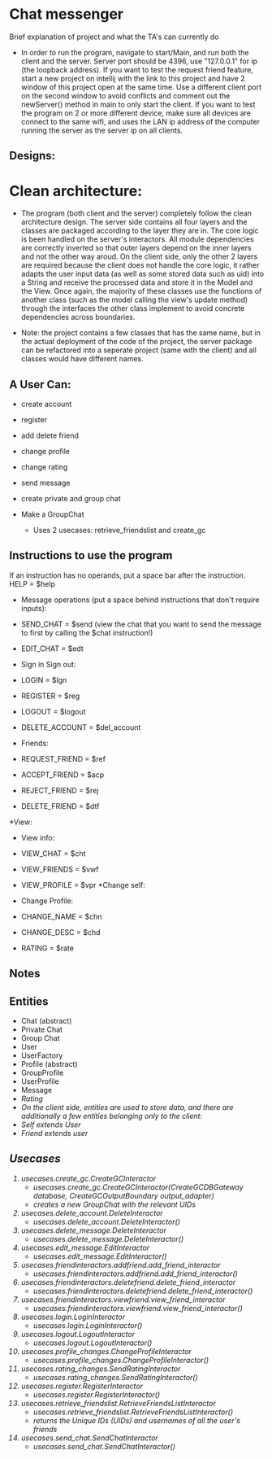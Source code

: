 # Chat messenger
Brief explanation of project and what the TA's can currently do
* In order to run the program, navigate to start/Main, and run both the client and the server. Server port should be 4396, use "127.0.0.1" for ip (the loopback address). If you want to test the request friend feature, start a new project on intellij with the link to this project and have 2 window of this project open at the same time. Use a different client port on the second window to avoid conflicts and comment out the newServer() method in main to only start the client. If you want to test the program on 2 or more different device, make sure all devices are connect to the same wifi, and uses the LAN ip address of the computer running the server as the server ip on all clients.

## Designs: 
# Clean architecture:
* The program (both client and the server) completely follow the clean architecture design. The server side contains all four layers and the classes are packaged according to the layer they are in. The core logic is been handled on the server's interactors. All module dependencies are correctly inverted so that outer layers depend on the inner layers and not the other way aroud. On the client side, only the other 2 layers are required because the client does not handle the core logic, it rather adapts the user input data (as well as some stored data such as uid) into a String and receive the processed data and store it in the Model and the View. Once again, the majority of these classes use the functions of another class (such as the model calling the view's update method) through the interfaces the other class implement to avoid concrete dependencies across boundaries.

* Note: the project contains a few classes that has the same name, but in the actual deployment of the code of the project, the server package can be refactored into a seperate project (same with the client) and all classes would have different names.

## A User Can: 
* create account
* register
* add delete friend
* change profile
* change rating
* send message
* create private and group chat

* Make a GroupChat
  * Uses 2 usecases: retrieve_friendslist and create_gc

## Instructions to use the program

If an instruction has no operands, put a space bar after the instruction.
HELP = $help

* Message operations (put a space behind instructions that don't require inputs):
* SEND_CHAT = $send <content> (view the chat that you want to send the message to first by calling the $chat <chatUid> instruction!)
* EDIT_CHAT = $edt <msgUid>
* Sign in Sign out:
* LOGIN = $lgn <uid> <password>
* REGISTER = $reg <name> <password>
* LOGOUT = $logout 
* DELETE_ACCOUNT = $del_account

* Friends:
* REQUEST_FRIEND = $ref <friendUid>
* ACCEPT_FRIEND = $acp <uid>
* REJECT_FRIEND = $rej <uid>
* DELETE_FRIEND = $dtf <uid>

*View:
* View info:
* VIEW_CHAT = $cht <chatUid>
* VIEW_FRIENDS = $vwf
* VIEW_PROFILE = $vpr
*Change self:
* Change Profile:
* CHANGE_NAME = $chn
* CHANGE_DESC = $chd

* RATING = $rate <uid> <rating>
 

## Notes


## Entities
* Chat (abstract)
* Private Chat 
* Group Chat 
* User
* UserFactory
* Profile (abstract)
* GroupProfile
* UserProfile
* Message <I>
* Rating
* On the client side, entities are used to store data, and there are additionally a few entities belonging only to the client:
* Self extends User
* Friend extends user


## Usecases
1. usecases.create_gc.CreateGCInteractor
   * usecases.create_gc.CreateGCInteractor(CreateGCDBGateway database, CreateGCOutputBoundary output_adapter)
   * creates a new GroupChat with the relevant UIDs
2. usecases.delete_account.DeleteInteractor
   * usecases.delete_account.DeleteInteractor()
3. usecases.delete_message.DeleteInteractor
   * usecases.delete_message.DeleteInteractor()
4. usecases.edit_message.EditInteractor
   * usecases.edit_message.EditInteractor()
5. usecases.friendinteractors.addfriend.add_friend_interactor
   * usecases.friendinteractors.addfriend.add_friend_interactor()
6. usecases.friendinteractors.deletefriend.delete_friend_interactor
   * usecases.friendinteractors.deletefriend.delete_friend_interactor()
7. usecases.friendinteractors.viewfriend.view_friend_interactor
   * usecases.friendinteractors.viewfriend.view_friend_interactor()
8. usecases.login.LoginInteractor
   * usecases.login.LoginInteractor()
9. usecases.logout.LogoutInteractor
   * usecases.logout.LogoutInteractor()
10. usecases.profile_changes.ChangeProfileInteractor
    * usecases.profile_changes.ChangeProfileInteractor()
11. usecases.rating_changes.SendRatingInteractor
    * usecases.rating_changes.SendRatingInteractor()
12. usecases.register.RegisterInteractor
    * usecases.register.RegisterInteractor()
13. usecases.retrieve_friendslist.RetrieveFriendsListInteractor
    * usecases.retrieve_friendslist.RetrieveFriendsListInteractor()
    * returns the Unique IDs (UIDs) and usernames of all the user's friends
14. usecases.send_chat.SendChatInteractor
    * usecases.send_chat.SendChatInteractor()

